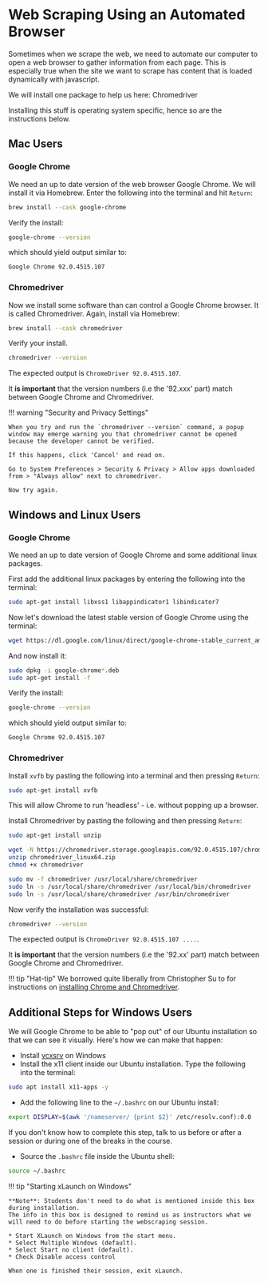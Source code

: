 <!-- markdownlint-disable MD024 -->
<!-- see https://github.com/DavidAnson/markdownlint for code to enable or disable rules -->
# Web Scraping Using an Automated Browser

Sometimes when we scrape the web, we need to automate our computer to open a web browser to gather information from each page.
This is especially true when the site we want to scrape has content that is loaded dynamically with javascript.

We will install one package to help us here: Chromedriver

Installing this stuff is operating system specific, hence so are the instructions below.

## Mac Users

### Google Chrome

We need an up to date version of the web browser Google Chrome.
We will install it via Homebrew.
Enter the following into the terminal and hit `Return`:

``` bash
brew install --cask google-chrome
```

Verify the install:

``` bash
google-chrome --version
```

which should yield output similar to:

``` bash
Google Chrome 92.0.4515.107
```

### Chromedriver

Now we install some software than can control a Google Chrome browser.
It is called Chromedriver.
Again, install via Homebrew:

``` bash
brew install --cask chromedriver
```

Verify your install.

``` bash
chromedriver --version
```

The expected output is `ChromeDriver 92.0.4515.107`.

It **is important** that the version numbers (i.e the '92.xxx' part) match between Google Chrome and Chromedriver.

!!! warning "Security and Privacy Settings"

    When you try and run the `chromedriver --version` command, a popup window may emerge warning you that chromedriver cannot be opened because the developer cannot be verified.

    If this happens, click 'Cancel' and read on.

    Go to System Preferences > Security & Privacy > Allow apps downloaded from > "Always allow" next to chromedriver.

    Now try again.

## Windows and Linux Users

### Google Chrome

We need an up to date version of Google Chrome and some additional linux packages.

First add the additional linux packages by entering the following into the terminal:

``` bash
sudo apt-get install libxss1 libappindicator1 libindicator7
```

Now let's download the latest stable version of Google Chrome using the terminal:

``` bash
wget https://dl.google.com/linux/direct/google-chrome-stable_current_amd64.deb
```

And now install it:

``` bash
sudo dpkg -i google-chrome*.deb
sudo apt-get install -f
```

Verify the install:

``` bash
google-chrome --version
```

which should yield output similar to:

``` bash
Google Chrome 92.0.4515.107
```

### Chromedriver

Install `xvfb` by pasting the following into a terminal and then pressing `Return`:

``` bash
sudo apt-get install xvfb
```

This will allow Chrome to run 'headless' - i.e. without popping up a browser.

Install Chromedriver by pasting the following and then pressing `Return`:

``` bash
sudo apt-get install unzip

wget -N https://chromedriver.storage.googleapis.com/92.0.4515.107/chromedriver_linux64.zip
unzip chromedriver_linux64.zip
chmod +x chromedriver

sudo mv -f chromedriver /usr/local/share/chromedriver
sudo ln -s /usr/local/share/chromedriver /usr/local/bin/chromedriver
sudo ln -s /usr/local/share/chromedriver /usr/bin/chromedriver
```

Now verify the installation was successful:

``` bash
chromedriver --version
```

The expected output is `ChromeDriver 92.0.4515.107 ....`.

It **is important** that the version numbers (i.e the '92.xx' part) match between Google Chrome and Chromedriver.

!!! tip "Hat-tip"
    We borrowed quite liberally from Christopher Su to for instructions on [installing Chrome and Chromedriver](https://christopher.su/2015/selenium-chromedriver-ubuntu/).

## Additional Steps for Windows Users

We will Google Chrome to be able to "pop out" of our Ubuntu installation so that we can see it visually. 
Here's how we can make that happen:

* Install [vcxsrv](https://sourceforge.net/projects/vcxsrv/) on Windows
* Install the x11 client inside our Ubuntu installation. Type the following into the terminal:

```bash
sudo apt install x11-apps -y
```

* Add the following line to the `~/.bashrc` on our Ubuntu install:

```bash
export DISPLAY=$(awk '/nameserver/ {print $2}' /etc/resolv.conf):0.0
```

If you don't know how to complete this step, talk to us before or after a session or during one of the breaks in the course.

* Source the `.bashrc` file inside the Ubuntu shell:

```bash
source ~/.bashrc
```

!!! tip "Starting xLaunch on Windows"

    **Note**: Students don't need to do what is mentioned inside this box during installation. 
    The info in this box is designed to remind us as instructors what we will need to do before starting the webscraping session.

    * Start XLaunch on Windows from the start menu.
    * Select Multiple Windows (default).
    * Select Start no client (default).
    * Check Disable access control

    When one is finished their session, exit xLaunch.

<!-- * Uncheck Native opengl  <- this might be needed?-->
